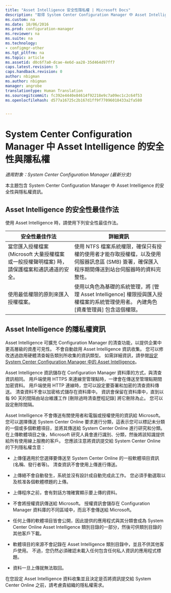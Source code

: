 ```yaml
---
title: "Asset Intelligence 安全性隱私權 | Microsoft Docs"
description: "取得 System Center Configuration Manager 中 Asset Intelligence 的安全性與隱私權資訊。"
ms.custom: na
ms.date: 10/06/2016
ms.prod: configuration-manager
ms.reviewer: na
ms.suite: na
ms.technology:
- configmgr-other
ms.tgt_pltfrm: na
ms.topic: article
ms.assetid: d0c6f7a0-dcae-4e6d-aa28-35d464d97ff7
caps.latest.revision: 5
caps.handback.revision: 0
author: nbigman
ms.author: nbigman
manager: angrobe
translationtype: Human Translation
ms.sourcegitcommit: fc392e4440e84614f92218e9c7a09ec1c2c64f53
ms.openlocfilehash: d577a16725c2b167d1ff9f77096018433a2fa580


---
```

# <a name="security-and-privacy-for-asset-intelligence-in-system-center-configuration-manager"></a>System Center Configuration Manager 中 Asset Intelligence 的安全性與隱私權

*適用對象：System Center Configuration Manager (最新分支)*

本主題包含 System Center Configuration Manager 中 Asset Intelligence 的安全性與隱私權資訊。  

##  <a name="a-namebkmksecurityaia-security-best-practices-for-asset-intelligence"></a><a name="BKMK_Security_AI"></a> Asset Intelligence 的安全性最佳作法  
 使用 Asset Intelligence 時，請使用下列安全性最佳作法。  

|安全性最佳作法|詳細資訊|  
|----------------------------|----------------------|  
|當您匯入授權檔案 (Microsoft 大量授權檔案或一般授權聲明檔案) 時，請保護檔案和通訊通道的安全。|使用 NTFS 檔案系統權限，確保只有授權的使用者才能存取授權檔，以及使用伺服器訊息區 (SMB) 簽署，確保匯入程序期間傳送到站台伺服器時的資料完整性。|  
|使用最低權限的原則來匯入授權檔案。|使用以角色為基礎的系統管理，將 [管理 Asset Intelligence] 權限授與匯入授權檔案的系統管理使用者。 內建角色 [資產管理員] 包含這個權限。|  

##  <a name="a-namebkmkprivacyhardwareinventorya-privacy-information-for-asset-intelligence"></a><a name="BKMK_Privacy_HardwareInventory"></a> Asset Intelligence 的隱私權資訊  
 Asset Intelligence 可擴充 Configuration Manager 的清查功能，以提供企業中更高層級的資產可見性。 不會自動啟用 Asset Intelligence 資訊收集。 您可以修改透過啟用硬體清查報告類別所收集的資訊類型。 如需詳細資訊，請參閱[設定 System Center Configuration Manager 中的 Asset Intelligence](../../../../core/clients/manage/asset-intelligence/configuring-asset-intelligence.md)。  

 Asset Intelligence 資訊儲存在 Configuration Manager 資料庫的方式，與清查資訊相同。 用戶端使用 HTTPS 來連線至管理點時，一律會在傳送至管理點期間加密資料。 用戶端使用 HTTP 連線時，您可以設定要簽署和加密的清查資料傳送。 清查資料不會以加密格式儲存在資料庫中。 資訊會保留在資料庫中，直到以每 90 天的間隔由站台維護工作 [刪除過時清查歷程記錄]  將它刪除為止。 您可以設定刪除間隔。  

 Asset Intelligence 不會傳送有關使用者和電腦或授權使用的資訊給 Microsoft。 您可以選擇傳送 System Center Online 要求進行分類，這表示您可以標記未分類的一個或多個軟體項目，並將其傳送給 System Center Online 進行研究和分類。 在上傳軟體項目之後，Microsoft 研究人員會進行識別、分類，然後將該知識提供給所有使用線上服務的客戶。 您應該注意將資訊提交給 System Center Online 的下列隱私權含意：  

-   上傳僅適用於您選擇要傳送至 System Center Online 的一般軟體項目資訊 (名稱、發行者等)。 清查資訊不會使用上傳進行傳送。  

-   上傳絕不會自動發生，系統並沒有設計成自動完成此工作。 您必須手動選取以及核准各個軟體標題的上傳。  

-   上傳程序之前，會有對話方塊確實顯示要上傳的資料。  

-   不會將授權資訊傳送給 Microsoft。 授權資訊會儲存在 Configuration Manager 資料庫的不同區域中，而且不會傳送給 Microsoft。  

-   任何上傳的軟體項目皆會公開，因此提供的應用程式與其分類會成為 System Center Online Asset Intelligence 類別目錄的一部分，然後可供類別目錄的其他客戶下載。  

-   軟體項目的來源不會記錄在 Asset Intelligence 類別目錄中，並且不供其他客戶使用。 不過，您仍然必須確認未載入任何包含任何私人資訊的應用程式標題。  

-   資料一旦上傳就無法取回。  

 在您設定 Asset Intelligence 資料收集並且決定是否將資訊提交給 System Center Online 之前，請考慮貴組織的隱私權需求。  



<!--HONumber=Dec16_HO3-->


